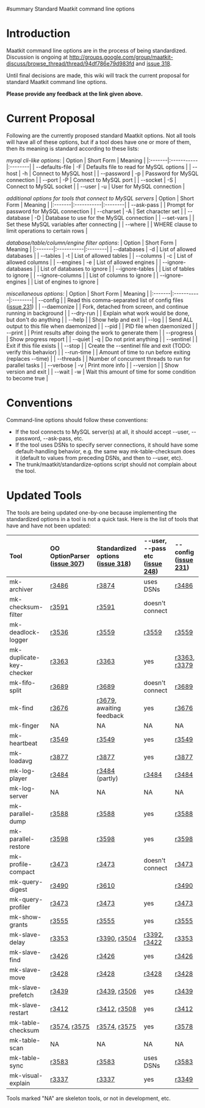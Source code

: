 ﻿#summary Standard Maatkit command line options

# Introduction #

Maatkit command line options are in the process of being standardized. Discussion is ongoing at http://groups.google.com/group/maatkit-discuss/browse_thread/thread/94df786e79d983fd and [issue 318](https://code.google.com/p/maatkit/issues/detail?id=318).

Until final decisions are made, this wiki will track the current proposal for standard Maatkit command line options.

**Please provide any feedback at the link given above.**

# Current Proposal #

Following are the currently proposed standard Maatkit options. Not all tools will have all of these options, but if a tool does have one or more of them, then its meaning is standard according to these lists:

_mysql cli-like options_:
| Option | Short Form | Meaning |
|:-------|:-----------|:--------|
| --defaults-file | -F         | Defaults file to read for MySQL options |
| --host | -h         | Connect to MySQL host |
| --password | -p         | Password for MySQL connection |
| --port | -P         | Connect to MySQL port |
| --socket | -S         | Connect to MySQL socket |
| --user | -u         | User for MySQL connection |

_additional options for tools that connect to MySQL servers_
| Option | Short Form | Meaning |
|:-------|:-----------|:--------|
| --ask-pass |            | Prompt for password for MySQL connection |
| --charset | -A         | Set character set |
| --database | -D         | Database to use for the MySQL connection |
| --set-vars |            | Set these MySQL variables after connecting |
| --where |            | WHERE clause to limit operations to certain rows |

_database/table/column/engine filter options_:
| Option | Short Form | Meaning |
|:-------|:-----------|:--------|
| --databases | -d         | List of allowed databases |
| --tables | -t         | List of allowed tables |
| --columns | -c         | List of allowed columns |
| --engines | -e         | List of allowed engines |
| --ignore-databases |            | List of databases to ignore |
| --ignore-tables |            | List of tables to ignore |
| --ignore-columns |            | List of columns to ignore |
| --ignore-engines |            | List of engines to ignore |

_miscellaneous options_:
| Option | Short Form | Meaning |
|:-------|:-----------|:--------|
| --config |            | Read this comma-separated list of config files ([issue 231](https://code.google.com/p/maatkit/issues/detail?id=231)) |
| --daemonize |            | Fork, detached from screen, and continue running in background |
| --dry-run |            | Explain what work would be done, but don't do anything |
| --help |            | Show help and exit |
| --log  |            | Send ALL output to this file when daemonized |
| --pid  |            | PID file when daemonized |
| --print |            | Print results after doing the work to generate them |
| --progress |            | Show progress report |
| --quiet | -q         | Do not print anything |
| --sentinel |            | Exit if this file exists |
| --stop |            | Create the --sentinel file and exit (TODO: verify this behavior) |
| --run-time |            | Amount of time to run before exiting (replaces --time) |
| --threads |            | Number of concurrent threads to run for parallel tasks |
| --verbose | -v         | Print more info |
| --version |            | Show version and exit |
| --wait | -w         | Wait this amount of time for some condition to become true |


# Conventions #

Command-line options should follow these conventions:

  * If the tool connects to MySQL server(s) at all, it should accept --user, --password, --ask-pass, etc.
  * If the tool uses DSNs to specify server connections, it should have some default-handling behavior, e.g. the same way mk-table-checksum does it (default to values from preceding DSNs, and then to --user, etc).
  * The trunk/maatkit/standardize-options script should not complain about the tool.

# Updated Tools #

The tools are being updated one-by-one because implementing the standardized options in a tool is not a quick task. Here is the list of tools that have and have not been updated:

| Tool | OO OptionParser ([issue 307](https://code.google.com/p/maatkit/issues/detail?id=307)) | Standardized options ([issue 318](https://code.google.com/p/maatkit/issues/detail?id=318)) | --user, --pass etc ([issue 248](https://code.google.com/p/maatkit/issues/detail?id=248)) | --config ([issue 231](https://code.google.com/p/maatkit/issues/detail?id=231)) |
|:-----|:--------------------------------------------------------------------------------------|:-------------------------------------------------------------------------------------------|:-----------------------------------------------------------------------------------------|:-------------------------------------------------------------------------------|
| mk-archiver | [r3486](https://code.google.com/p/maatkit/source/detail?r=3486)                       | [r3874](https://code.google.com/p/maatkit/source/detail?r=3874)                            | uses DSNs                                                                                | [r3486](https://code.google.com/p/maatkit/source/detail?r=3486)                |
| mk-checksum-filter | [r3591](https://code.google.com/p/maatkit/source/detail?r=3591)                       | [r3591](https://code.google.com/p/maatkit/source/detail?r=3591)                            | doesn't connect                                                                          |                                                                                |
| mk-deadlock-logger | [r3536](https://code.google.com/p/maatkit/source/detail?r=3536)                       | [r3559](https://code.google.com/p/maatkit/source/detail?r=3559)                            | [r3559](https://code.google.com/p/maatkit/source/detail?r=3559)                          | [r3559](https://code.google.com/p/maatkit/source/detail?r=3559)                |
| mk-duplicate-key-checker | [r3363](https://code.google.com/p/maatkit/source/detail?r=3363)                       | [r3363](https://code.google.com/p/maatkit/source/detail?r=3363)                            | yes                                                                                      | [r3363](https://code.google.com/p/maatkit/source/detail?r=3363), [r3379](https://code.google.com/p/maatkit/source/detail?r=3379) |
| mk-fifo-split | [r3689](https://code.google.com/p/maatkit/source/detail?r=3689)                       | [r3689](https://code.google.com/p/maatkit/source/detail?r=3689)                            | doesn't connect                                                                          |  [r3689](https://code.google.com/p/maatkit/source/detail?r=3689)               |
| mk-find | [r3676](https://code.google.com/p/maatkit/source/detail?r=3676)                       | [r3679](https://code.google.com/p/maatkit/source/detail?r=3679), awaiting feedback         | yes                                                                                      | [r3676](https://code.google.com/p/maatkit/source/detail?r=3676)                |
| mk-finger | NA                                                                                    | NA                                                                                         | NA                                                                                       | NA                                                                             |
| mk-heartbeat | [r3549](https://code.google.com/p/maatkit/source/detail?r=3549)                       | [r3549](https://code.google.com/p/maatkit/source/detail?r=3549)                            | yes                                                                                      | [r3549](https://code.google.com/p/maatkit/source/detail?r=3549)                |
| mk-loadavg |  [r3877](https://code.google.com/p/maatkit/source/detail?r=3877)                      |  [r3877](https://code.google.com/p/maatkit/source/detail?r=3877)                           | yes                                                                                      |  [r3877](https://code.google.com/p/maatkit/source/detail?r=3877)               |
| mk-log-player | [r3484](https://code.google.com/p/maatkit/source/detail?r=3484)                       | [r3484](https://code.google.com/p/maatkit/source/detail?r=3484) (partly)                   | [r3484](https://code.google.com/p/maatkit/source/detail?r=3484)                          | [r3484](https://code.google.com/p/maatkit/source/detail?r=3484)                |
| mk-log-server | NA                                                                                    | NA                                                                                         | NA                                                                                       | NA                                                                             |
| mk-parallel-dump | [r3588](https://code.google.com/p/maatkit/source/detail?r=3588)                       | [r3588](https://code.google.com/p/maatkit/source/detail?r=3588)                            | yes                                                                                      | [r3588](https://code.google.com/p/maatkit/source/detail?r=3588)                |
| mk-parallel-restore | [r3598](https://code.google.com/p/maatkit/source/detail?r=3598)                       | [r3598](https://code.google.com/p/maatkit/source/detail?r=3598)                            | yes                                                                                      | [r3598](https://code.google.com/p/maatkit/source/detail?r=3598)                |
| mk-profile-compact | [r3473](https://code.google.com/p/maatkit/source/detail?r=3473)                       | [r3473](https://code.google.com/p/maatkit/source/detail?r=3473)                            | doesn't connect                                                                          | [r3473](https://code.google.com/p/maatkit/source/detail?r=3473)                |
| mk-query-digest | [r3490](https://code.google.com/p/maatkit/source/detail?r=3490)                       |  [r3610](https://code.google.com/p/maatkit/source/detail?r=3610)                           |                                                                                          | [r3490](https://code.google.com/p/maatkit/source/detail?r=3490)                |
| mk-query-profiler | [r3473](https://code.google.com/p/maatkit/source/detail?r=3473)                       | [r3473](https://code.google.com/p/maatkit/source/detail?r=3473)                            | yes                                                                                      | [r3473](https://code.google.com/p/maatkit/source/detail?r=3473)                |
| mk-show-grants | [r3555](https://code.google.com/p/maatkit/source/detail?r=3555)                       | [r3555](https://code.google.com/p/maatkit/source/detail?r=3555)                            | yes                                                                                      | [r3555](https://code.google.com/p/maatkit/source/detail?r=3555)                |
| mk-slave-delay | [r3353](https://code.google.com/p/maatkit/source/detail?r=3353)                       | [r3390](https://code.google.com/p/maatkit/source/detail?r=3390), [r3504](https://code.google.com/p/maatkit/source/detail?r=3504) | [r3392](https://code.google.com/p/maatkit/source/detail?r=3392), [r3422](https://code.google.com/p/maatkit/source/detail?r=3422) | [r3353](https://code.google.com/p/maatkit/source/detail?r=3353)                |
| mk-slave-find | [r3426](https://code.google.com/p/maatkit/source/detail?r=3426)                       | [r3426](https://code.google.com/p/maatkit/source/detail?r=3426)                            | yes                                                                                      | [r3426](https://code.google.com/p/maatkit/source/detail?r=3426)                |
| mk-slave-move | [r3428](https://code.google.com/p/maatkit/source/detail?r=3428)                       | [r3428](https://code.google.com/p/maatkit/source/detail?r=3428)                            | [r3428](https://code.google.com/p/maatkit/source/detail?r=3428)                          | [r3428](https://code.google.com/p/maatkit/source/detail?r=3428)                |
| mk-slave-prefetch | [r3439](https://code.google.com/p/maatkit/source/detail?r=3439)                       | [r3439](https://code.google.com/p/maatkit/source/detail?r=3439), [r3506](https://code.google.com/p/maatkit/source/detail?r=3506) | yes                                                                                      | [r3439](https://code.google.com/p/maatkit/source/detail?r=3439)                |
| mk-slave-restart | [r3412](https://code.google.com/p/maatkit/source/detail?r=3412)                       | [r3412](https://code.google.com/p/maatkit/source/detail?r=3412), [r3508](https://code.google.com/p/maatkit/source/detail?r=3508) | yes                                                                                      | [r3412](https://code.google.com/p/maatkit/source/detail?r=3412)                |
| mk-table-checksum | [r3574](https://code.google.com/p/maatkit/source/detail?r=3574),  [r3575](https://code.google.com/p/maatkit/source/detail?r=3575) | [r3574](https://code.google.com/p/maatkit/source/detail?r=3574),  [r3575](https://code.google.com/p/maatkit/source/detail?r=3575) | yes                                                                                      | [r3578](https://code.google.com/p/maatkit/source/detail?r=3578)                |
| mk-table-scan | NA                                                                                    | NA                                                                                         | NA                                                                                       | NA                                                                             |
| mk-table-sync | [r3583](https://code.google.com/p/maatkit/source/detail?r=3583)                       | [r3583](https://code.google.com/p/maatkit/source/detail?r=3583)                            | uses DSNs                                                                                | [r3583](https://code.google.com/p/maatkit/source/detail?r=3583)                |
| mk-visual-explain | [r3337](https://code.google.com/p/maatkit/source/detail?r=3337)                       | [r3337](https://code.google.com/p/maatkit/source/detail?r=3337)                            | yes                                                                                      | [r3349](https://code.google.com/p/maatkit/source/detail?r=3349)                |

Tools marked "NA" are skeleton tools, or not in development, etc.